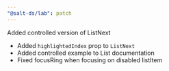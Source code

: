 ```yaml
---
"@salt-ds/lab": patch
---
```


Added controlled version of ListNext

- Added `highlightedIndex` prop to `ListNext`
- Added controlled example to List documentation
- Fixed focusRing when focusing on disabled listItem
